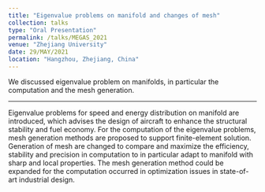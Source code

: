 ```yaml
---
title: "Eigenvalue problems on manifold and changes of mesh"
collection: talks
type: "Oral Presentation"
permalink: /talks/MEGAS_2021
venue: "Zhejiang University"
date: 29/MAY/2021
location: "Hangzhou, Zhejiang, China"
---
```

We discussed eigenvalue problem on manifolds, in particular the computation and the mesh generation.

---

Eigenvalue problems for speed and energy distribution on manifold are introduced, which advises the design of aircraft to enhance the structural stability and fuel economy. For the computation of the eigenvalue problems, mesh generation methods are proposed to support finite-element solution. Generation of mesh are changed to compare and maximize the efficiency, stability and precision in computation to in particular adapt to manifold with sharp and local properties. The mesh generation method could be expanded for the computation occurred in optimization issues in state-of-art industrial design.
